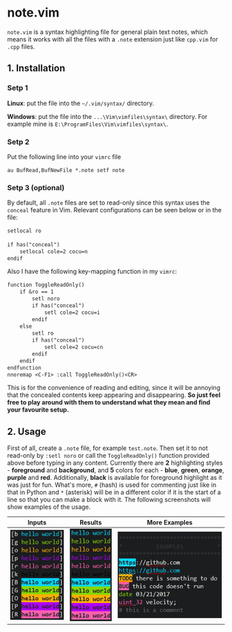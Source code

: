 # note.vim
`note.vim` is a syntax highlighting file for general plain text notes, which
means it works with all the files with a `.note` extension just like `cpp.vim`
for `.cpp` files.
## 1. Installation
### Setp 1
**Linux**: put the file into the `~/.vim/syntax/` directory.

**Windows**: put the file into the `...\Vim\vimfiles\syntax\` directory. For
example mine is `E:\ProgramFiles\Vim\vimfiles\syntax\`.
### Setp 2
Put the following line into your `vimrc` file
```vim
au BufRead,BufNewFile *.note setf note
```
### Setp 3 (optional)
By default, all `.note` files are set to read-only since this syntax uses the
`conceal` feature in Vim. Relevant configurations can be seen below or in the
file:
```vim
setlocal ro

if has("conceal")
    setlocal cole=2 cocu=n
endif
```
Also I have the following key-mapping function in my `vimrc`:
```vim
function ToggleReadOnly()
    if &ro == 1
        setl noro
        if has("conceal")
            setl cole=2 cocu=i
        endif
    else
        setl ro
        if has("conceal")
            setl cole=2 cocu=cn
        endif
    endif
endfunction
nnoremap <C-F1> :call ToggleReadOnly()<CR>
```
This is for the convenience of reading and editing, since it will be annoying
that the concealed contents keep appearing and disappearing. **So just feel
free to play around with them to understand what they mean and find your
favourite setup.**
## 2. Usage
First of all, create a `.note` file, for example `test.note`. Then set it to
not read-only by `:setl noro` or call the `ToggleReadOnly()` function provided
above before typing in any content. Currently there are **2** highlighting
styles - **foreground** and **background**, and **5** colors for each -
**blue**, **green**, **orange**, **purple** and **red**. Additionally,
**black** is available for foreground highlight as it was just for fun. What's
more, `#` (hash) is used for commenting just like in that in Python and `*`
(asterisk) will be in a different color if it is the start of a line so that
you can make a block with it. The following screenshots will show examples of
the usage.

|Inputs         |Results        |More Examples  |
|:-------------:|:-------------:|:-------------:|
|![Inputs](https://github.com/Neur1n/note.vim/blob/master/screenshots/note_usage.PNG)|![Results](https://github.com/Neur1n/note.vim/blob/master/screenshots/note_result.PNG)|![More Examples](https://github.com/Neur1n/note.vim/blob/master/screenshots/note_examples.PNG)|
